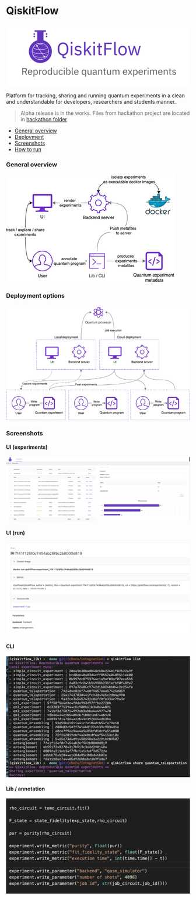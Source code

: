QiskitFlow
==========

![logo](./docs/images/logo.png)

Platform for tracking, sharing and running quantum experiments in a clean and understandable for developers, researchers and students manner.

> Alpha release is in the works. 
> Files from hackathon project are located in [hackathon folder](./hackathon)

* [General overview](#general-overview)
* [Deployment](#deployment-options)
* [Screenshots](#screenshots)
* [How to run](#how-to-run)

### General overview

![overview](./docs/images/execution.png)

### Deployment options

![deployment](./docs/images/deploy.png)

### Screenshots

#### UI (experiments)
![ui](./docs/images/ui.png)


#### UI (run)
![detail](./docs/images/detail.png)

#### CLI
![cli](./docs/images/console.png)

#### Lib / annotation
![annotation](./docs/images/annotation.png)

